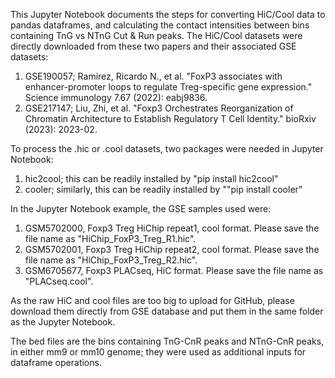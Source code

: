 This Jupyter Notebook documents the steps for converting HiC/Cool data to pandas dataframes, and calculating the contact intensities between bins containing TnG vs NTnG Cut & Run peaks.
The HiC/Cool datasets were directly downloaded from these two papers and their associated GSE datasets:

1. GSE190057; Ramirez, Ricardo N., et al. "FoxP3 associates with enhancer-promoter loops to regulate Treg-specific gene expression." Science immunology 7.67 (2022): eabj9836.
2. GSE217147; Liu, Zhi, et al. "Foxp3 Orchestrates Reorganization of Chromatin Architecture to Establish Regulatory T Cell Identity." bioRxiv (2023): 2023-02.

To process the .hic or .cool datasets, two packages were needed in Jupyter Notebook: 
1. hic2cool; this can be readily installed by "pip install hic2cool"
2. cooler; similarly, this can be readily installed by ""pip install cooler"

In the Jupyter Notebook example, the GSE samples used were:
1. GSM5702000, Foxp3 Treg HiChip repeat1, cool format. Please save the file name as "HiChip_FoxP3_Treg_R1.hic".
2. GSM5702001, Foxp3 Treg HiChip repeat2, cool format. Please save the file name as "HiChip_FoxP3_Treg_R2.hic".
3. GSM6705677, Foxp3 PLACseq, HiC format. Please save the file name as "PLACseq.cool".

As the raw HiC and cool files are too big to upload for GitHub, please download them directly from GSE database and put them in the same folder as the Jupyter Notebook.

The bed files are the bins containing TnG-CnR peaks and NTnG-CnR peaks, in either mm9 or mm10 genome; they were used as additional inputs for dataframe operations.
